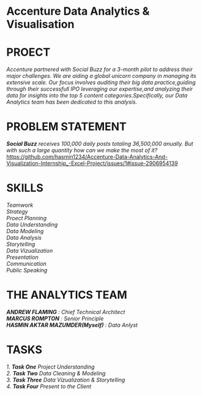 # Accenture Data Analytics & Visualisation 
# PROECT   
_Accenture partnered with Social Buzz for a 3-month pilot to address their major challenges. We are aiding a global unicorn company in managing its extensive scale. Our focus involves auditing their big data practice,guiding through their successfull IPO leveraging our expertise,and analyzing their data for insights into the top 5 content categories.Specifically, our Data Analytics team has been dedicated to this analysis._
# PROBLEM STATEMENT  
_**Social Buzz** receives 100,000 daily posts totaling 36,500,000 anually. But with such a large quantity how can we make the most of it?_  
https://github.com/hasmin1234/Accenture-Data-Analytics-And-Visualization-Internship_-Excel-Project/issues/1#issue-2906954139
# SKILLS  
_Teamwork  
Strategy  
Proect Planning  
Data Understanding  
Data Modeling  
Data Analysis  
Storytelling  
Data Vizualization  
Presentation  
Communication  
Public Speaking_
# THE ANALYTICS TEAM  
_**ANDREW FLAMING** : Chief Technical Architect  
**MARCUS ROMPTON** : Senior Principle  
**HASMIN AKTAR MAZUMDER(Myself)** : Data Anlyst_  
# TASKS  
_1. **Task One** Project Understanding_  
_2. **Task Two** Data Cleaning & Modeling_  
_3. **Task Three** Data Vizualization & Storytelling_  
_4. **Task Four** Present to the Client_  
  

